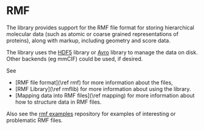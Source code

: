 # RMF #
The library provides support for the RMF
file format for storing
hierarchical molecular data (such as atomic or coarse
grained representations of proteins), along with
markup, including geometry and score data.

The library uses the [HDF5](http://www.hdf5.org,HDF5) library or [Avro](http://avro.apache.org) library to manage the data on
disk. Other backends (eg mmCIF) could be used, if desired.

See
- [RMF file format](\ref rmf) for more information about the files,
- [RMF Library](\ref rmflib) for more information about using the library.
- [Mapping data into RMF files](\ref mapping) for more information about how to structure data in RMF files.

Also see the [rmf examples](http://www.github.com/salilab/rmf_examples) repository
for examples of interesting or problematic RMF files.
